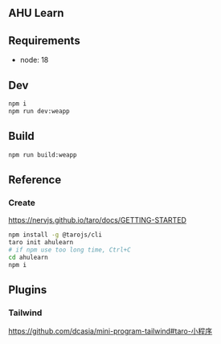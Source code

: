 ## AHU Learn
## Requirements
- node: 18

## Dev
```bash
npm i
npm run dev:weapp
```

## Build
```bash
npm run build:weapp
```

## Reference
### Create
https://nervjs.github.io/taro/docs/GETTING-STARTED
```bash
npm install -g @tarojs/cli
taro init ahulearn
# if npm use too long time, Ctrl+C
cd ahulearn
npm i
```

## Plugins
### Tailwind
https://github.com/dcasia/mini-program-tailwind#taro-小程序
